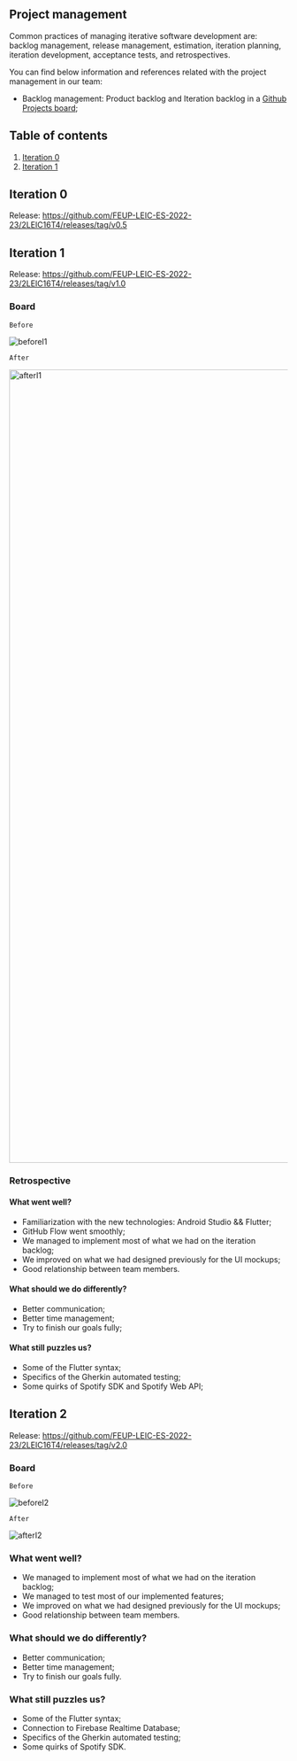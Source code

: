 
## Project management
Common practices of managing iterative software development are: backlog management, release management, estimation, iteration planning, iteration development, acceptance tests, and retrospectives.

You can find below information and references related with the project management in our team: 

* Backlog management: Product backlog and Iteration backlog in a [Github Projects board](https://github.com/orgs/FEUP-LEIC-ES-2022-23/projects/29);

## Table of contents
1. [Iteration 0](#iteration-0)
2. [Iteration 1](#iteration-1)

## Iteration 0
Release: https://github.com/FEUP-LEIC-ES-2022-23/2LEIC16T4/releases/tag/v0.5

## Iteration 1
Release: https://github.com/FEUP-LEIC-ES-2022-23/2LEIC16T4/releases/tag/v1.0

### Board

`Before`

![beforeI1](https://user-images.githubusercontent.com/87833818/228268982-9313729d-c4ba-464c-846d-83e10e0f9ad1.png)

`After`

<img width="1433" alt="afterI1" src="https://user-images.githubusercontent.com/87833818/228270224-b0f20533-e9ed-47be-9141-0c31a3872007.png">

### Retrospective

#### What went well?

* Familiarization with the new technologies: Android Studio && Flutter;
* GitHub Flow went smoothly;
* We managed to implement most of what we had on the iteration backlog;
* We improved on what we had designed previously for the UI mockups;
* Good relationship between team members.


#### What should we do differently?

* Better communication;
* Better time management;
* Try to finish our goals fully;

#### What still puzzles us?

* Some of the Flutter syntax;
* Specifics of the Gherkin automated testing;
* Some quirks of Spotify SDK and Spotify Web API;

## Iteration 2

Release: https://github.com/FEUP-LEIC-ES-2022-23/2LEIC16T4/releases/tag/v2.0

### Board

`Before`

![beforeI2](https://user-images.githubusercontent.com/87833818/232909706-14eae634-f41a-4732-ae06-03a5a2c690f9.png)

`After`

![afterI2](https://user-images.githubusercontent.com/87833818/232909790-f573908f-d701-4afe-a31d-42e336e7da7e.png)


### What went well?

* We managed to implement most of what we had on the iteration backlog;
* We managed to test most of our implemented features;
* We improved on what we had designed previously for the UI mockups;
* Good relationship between team members.

### What should we do differently?

* Better communication;
* Better time management;
* Try to finish our goals fully.

### What still puzzles us?

* Some of the Flutter syntax;
* Connection to Firebase Realtime Database;
* Specifics of the Gherkin automated testing;
* Some quirks of Spotify SDK.
